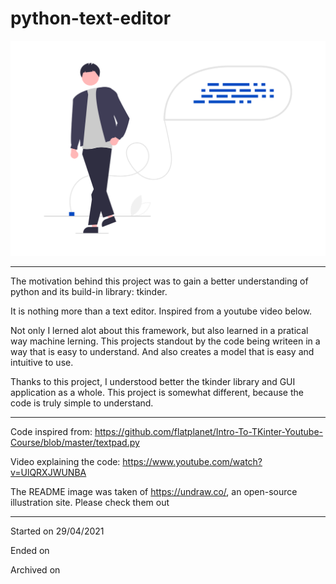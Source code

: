 # python-text-editor

![Image of source code](https://github.com/tiagomonteiro0715/python-text-editor/blob/main/README%20image.png)

-----
The motivation behind this project was to gain a better understanding of python and its build-in library: tkinder. 

It is nothing more than a text editor. Inspired from a youtube video below.

Not only I lerned alot about this framework, but also learned in a pratical way machine lerning. This projects standout by the code being writeen in a way that is easy to understand. And also creates a model that is easy and intuitive  to use. 

Thanks to this project, I understood better the tkinder library and GUI application as a whole. This project is somewhat different, because the code is truly simple to understand. 

-----

Code inspired from: https://github.com/flatplanet/Intro-To-TKinter-Youtube-Course/blob/master/textpad.py

Video explaining the code: https://www.youtube.com/watch?v=UlQRXJWUNBA

The README image was taken of https://undraw.co/, an open-source illustration site. Please check them out

-----
Started on 29/04/2021

Ended on

Archived on 
